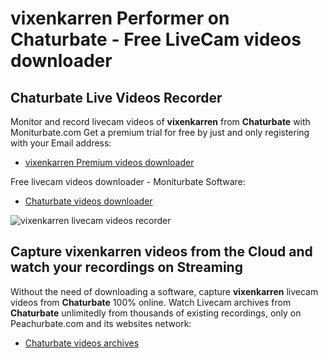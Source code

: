# vixenkarren Performer on Chaturbate - Free LiveCam videos downloader

## Chaturbate Live Videos Recorder

Monitor and record livecam videos of **vixenkarren** from **Chaturbate** with Moniturbate.com
Get a premium trial for free by just and only registering with your Email address:
* [vixenkarren Premium videos downloader](https://moniturbate.com/request-demo-licence-key.html)

Free livecam videos downloader - Moniturbate Software:
* [Chaturbate videos downloader](https://moniturbate.com/moniturbate-download-software.html)

![vixenkarren livecam videos recorder](https://peachurnet.com/templates/moniturbate-software.png)


## Capture vixenkarren videos from the Cloud and watch your recordings on Streaming

Without the need of downloading a software, capture **vixenkarren** livecam videos from **Chaturbate** 100% online.
Watch Livecam archives from **Chaturbate** unlimitedly from thousands of existing recordings, only on Peachurbate.com and its websites network:
* [Chaturbate videos archives](https://peachurnet.com/)